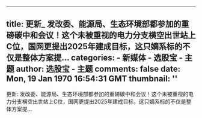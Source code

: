 
---
title: 更新_ 发改委、能源局、生态环境部都参加的重磅碳中和会议！这个未被重视的电力分支横空出世站上C位，国网更提出2025年建成目标，这只嫡系标的不仅是整体方案提...
categories: 
    - 新媒体
    - 选股宝 - 主题
author: 选股宝 - 主题
comments: false
date: Mon, 19 Jan 1970 16:54:31 GMT
thumbnail: ''
---

<div>   
更新: 发改委、能源局、生态环境部都参加的重磅碳中和会议！这个未被重视的电力分支横空出世站上C位，国网更提出2025年建成目标，这只嫡系标的不仅是整体方案提...  
</div>
            